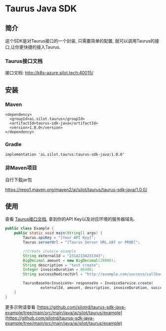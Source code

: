 # Taurus Java SDK 

## 简介
这个SDK是对Taurus接口的一个封装, 只需要简单的配置, 就可以调用Taurus的接口,让你更快捷的接入Taurus.

### Taurus接口文档
接口文档: http://k8s-azure.silot.tech:40015/

## 安装
### Maven
```
<dependency>
  <groupId>ai.silot.taurus</groupId>
  <artifactId>taurus-sdk-java</artifactId>
  <version>1.0.0</version>
</dependency>
```
### Gradle
```
implementation 'ai.silot.taurus:taurus-sdk-java:1.0.0'
```
### 非Maven项目
自行下载jar包

https://repo1.maven.org/maven2/ai/silot/taurus/taurus-sdk-java/1.0.0/

## 使用
查看 [Taurus接口文档](http://k8s-azure.silot.tech:40015/), 拿到你的API Key以及对应环境的服务器域名.
```java
public class Example {
    public static void main(String[] args) {
        Taurus.apiKey = "[Your API Key]";
        Taurus.serverUrl = "[Taurus Server URL,UAT or PROD]";

        //Create invoice example
        String externalId = "23142134231343";
        BigDecimal amount = new BigDecimal(20000);
        String description = "test create";
        Integer invoiceDuration = 86400;
        String successRedirectUrl = "http://example.com/success/callback";

        TaurusBaseVo<InvoiceVo> responseVo = InvoiceService.create(
                externalId, amount, description, invoiceDuration, successRedirectUrl);
    }
}
```
更多示例请查看 [https://github.com/silotrd/taurus-sdk-java-example/tree/main/src/main/java/ai/silot/taurus/example](https://github.com/silotrd/taurus-sdk-java-example/tree/main/src/main/java/ai/silot/taurus/example)

